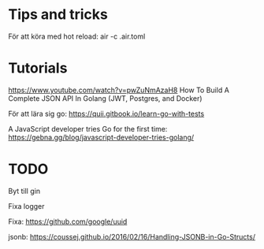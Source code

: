 # Tips and tricks

För att köra med hot reload: air -c .air.toml

# Tutorials

https://www.youtube.com/watch?v=pwZuNmAzaH8 How To Build A Complete JSON API In Golang (JWT, Postgres, and Docker)

För att lära sig go: https://quii.gitbook.io/learn-go-with-tests

A JavaScript developer tries Go for the first time: https://gebna.gg/blog/javascript-developer-tries-golang/

# TODO

Byt till gin

Fixa logger

Fixa: https://github.com/google/uuid

jsonb: https://coussej.github.io/2016/02/16/Handling-JSONB-in-Go-Structs/
